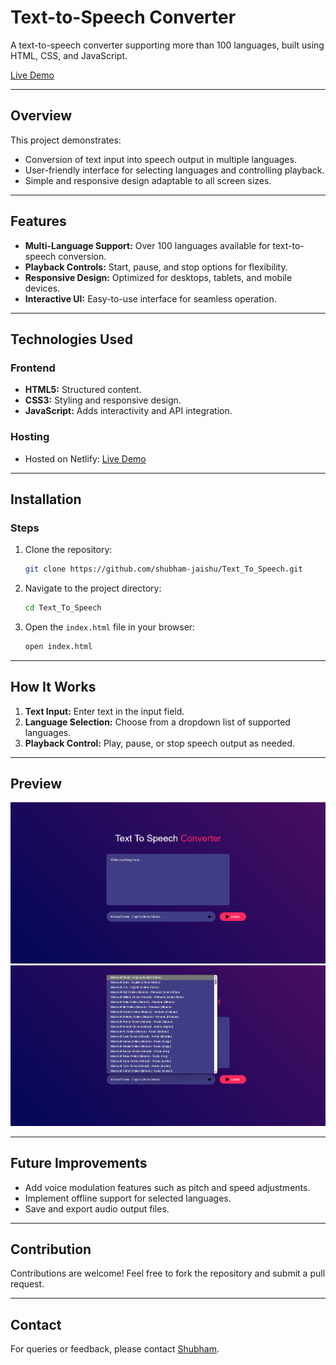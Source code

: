 # Text-to-Speech Converter

A text-to-speech converter supporting more than 100 languages, built using HTML, CSS, and JavaScript.

[Live Demo](https://sensational-stardust-d64f20.netlify.app/)

---

## Overview
This project demonstrates:
- Conversion of text input into speech output in multiple languages.
- User-friendly interface for selecting languages and controlling playback.
- Simple and responsive design adaptable to all screen sizes.

---

## Features
- **Multi-Language Support:** Over 100 languages available for text-to-speech conversion.
- **Playback Controls:** Start, pause, and stop options for flexibility.
- **Responsive Design:** Optimized for desktops, tablets, and mobile devices.
- **Interactive UI:** Easy-to-use interface for seamless operation.

---

## Technologies Used

### Frontend
- **HTML5:** Structured content.
- **CSS3:** Styling and responsive design.
- **JavaScript:** Adds interactivity and API integration.

### Hosting
- Hosted on Netlify: [Live Demo](https://sensational-stardust-d64f20.netlify.app/)

---

## Installation

### Steps
1. Clone the repository:
   ```bash
   git clone https://github.com/shubham-jaishu/Text_To_Speech.git
   ```

2. Navigate to the project directory:
   ```bash
   cd Text_To_Speech
   ```

3. Open the `index.html` file in your browser:
   ```bash
   open index.html
   ```

---

## How It Works
1. **Text Input:** Enter text in the input field.
2. **Language Selection:** Choose from a dropdown list of supported languages.
3. **Playback Control:** Play, pause, or stop speech output as needed.

---

## Preview
![Screenshot 1](./Screenshots/ss1.png)
![Screenshot 2](./Screenshots/ss2.png)

---

## Future Improvements
- Add voice modulation features such as pitch and speed adjustments.
- Implement offline support for selected languages.
- Save and export audio output files.

---

## Contribution
Contributions are welcome! Feel free to fork the repository and submit a pull request.

---

## Contact
For queries or feedback, please contact [Shubham](mailto:shubhamjaishu@gmail.com).
